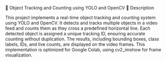 🚗 Object Tracking and Counting using YOLO and OpenCV
📘 Description

This project implements a real-time object tracking and counting system using YOLO and OpenCV. It detects and tracks multiple objects in a video feed and counts them as they cross a predefined horizontal line. Each detected object is assigned a unique tracking ID, ensuring accurate counting without duplication. The results, including bounding boxes, class labels, IDs, and live counts, are displayed on the video frames.
This implementation is optimized for Google Colab, using cv2_imshow for frame visualization.
